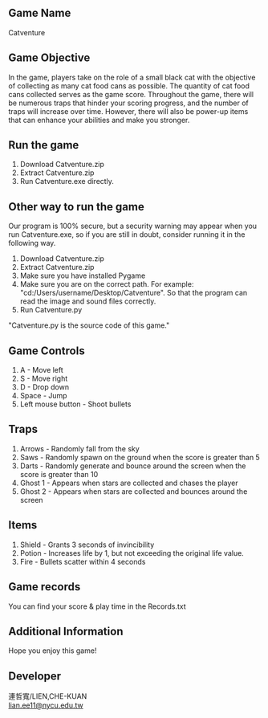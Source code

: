 ## Game Name

Catventure

## Game Objective

In the game, players take on the role of a small black cat with the objective of collecting as many cat food cans as possible. The quantity of cat food cans collected serves as the game score. Throughout the game, there will be numerous traps that hinder your scoring progress, and the number of traps will increase over time. However, there will also be power-up items that can enhance your abilities and make you stronger.

## Run the game

1. Download Catventure.zip
2. Extract Catventure.zip
3. Run Catventure.exe directly.

## Other way to run the game

Our program is 100% secure, but a security warning may appear when you run Catventure.exe, so if you are still in doubt, consider running it in the following way.

1. Download Catventure.zip
2. Extract Catventure.zip
3. Make sure you have installed Pygame
4. Make sure you are on the correct path. For example: "cd:/Users/username/Desktop/Catventure".
   So that the program can read the image and sound files correctly.
5. Run Catventure.py

"Catventure.py is the source code of this game."

## Game Controls

1. A - Move left
2. S - Move right
3. D - Drop down
4. Space - Jump
5. Left mouse button - Shoot bullets

## Traps

1. Arrows - Randomly fall from the sky
2. Saws - Randomly spawn on the ground when the score is greater than 5
3. Darts - Randomly generate and bounce around the screen when the score is greater than 10
4. Ghost 1 - Appears when stars are collected and chases the player
5. Ghost 2 - Appears when stars are collected and bounces around the screen

## Items

1. Shield - Grants 3 seconds of invincibility
2. Potion - Increases life by 1, but not exceeding the original life value.
3. Fire - Bullets scatter within 4 seconds

## Game records

You can find your score & play time in the Records.txt 

## Additional Information

Hope you enjoy this game!

## Developer

連哲寬/LIEN,CHE-KUAN  
lian.ee11@nycu.edu.tw